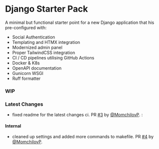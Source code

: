 # Django Starter Pack

A minimal but functional starter point for a new Django application that his pre-configured with:
- Social Authentication
- Templating and HTMX integration
- Modernized admin panel
- Proper TailwindCSS integration
- CI / CD pipelines utilising GitHub Actions
- Docker & K8s
- OpenAPI documentation
- Gunicorn WSGI
- Ruff formatter

### WIP

### Latest Changes

* fixed readme for the latest changes ci. PR [#3](https://github.com/MomchilovP/django-starter-pack/pull/3) by [@MomchilovP](https://github.com/MomchilovP).
:

#### Internal

* cleaned up settings and added more commands to makefile. PR [#4](https://github.com/MomchilovP/django-starter-pack/pull/4) by [@MomchilovP](https://github.com/MomchilovP).
